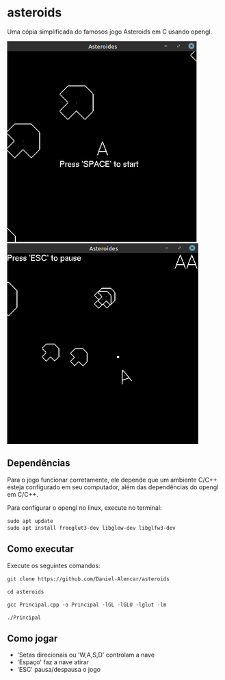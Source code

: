 # asteroids
Uma cópia simplificada do famosos jogo Asteroids em C usando opengl.

![Texto alternativo](assets/jogo0.png)
![Texto alternativo](assets/jogo1.png)

## Dependências
Para o jogo funcionar corretamente, ele depende que um ambiente C/C++ esteja configurado em seu computador, além das dependências do opengl em C/C++.

Para configurar o opengl no linux, execute no terminal:
```
sudo apt update
sudo apt install freeglut3-dev libglew-dev libglfw3-dev
```

## Como executar

Execute os seguintes comandos:
```
git clone https://github.com/Daniel-Alencar/asteroids
```
```
cd asteroids
```
```
gcc Principal.cpp -o Principal -lGL -lGLU -lglut -lm
```
```
./Principal
```

## Como jogar

- 'Setas direcionais ou 'W,A,S,D' controlam a nave
- 'Espaço' faz a nave atirar
- 'ESC' pausa/despausa o jogo
